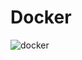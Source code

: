 # Docker
![docker](https://github.com/Taiga10969/Learn-the-basics/assets/106218669/c5381046-2dcc-43bd-8e77-404c7da07025)
